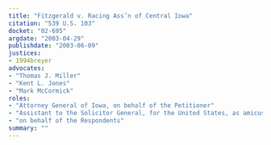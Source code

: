 ```yaml
---
title: "Fitzgerald v. Racing Ass’n of Central Iowa"
citation: "539 U.S. 103"
docket: "02-695"
argdate: "2003-04-29"
publishdate: "2003-06-09"
justices:
- 1994breyer
advocates:
- "Thomas J. Miller"
- "Kent L. Jones"
- "Mark McCormick"
roles:
- "Attorney General of Iowa, on behalf of the Petitioner"
- "Assistant to the Solicitor General, for the United States, as amicus curiae, supporting the Petitioner"
- "on behalf of the Respondents"
summary: ""
---
```


